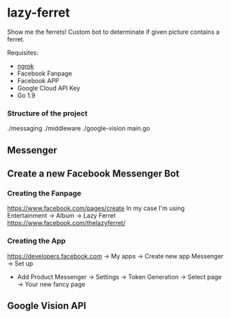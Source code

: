 # lazy-ferret
Show me the ferrets! Custom bot to determinate if given picture contains a ferret.

Requisites:
- [ngrok](https://ngrok.com/)
- Facebook Fanpage
- Facebook APP
- Google Cloud API Key
- Go 1.9

### Structure of the project
./messaging
./middleware
./google-vision
main.go

## Messenger
## Create a new Facebook Messenger Bot

### Creating the Fanpage
https://www.facebook.com/pages/create
In my case I'm using Entertainment -> Album -> Lazy Ferret
https://www.facebook.com/thelazyferret/

### Creating the App
https://developers.facebook.com -> My apps -> Create new app
Messenger -> Set up
+ Add Product
Messenger -> Settings -> Token Generation -> Select page -> Your new fancy page

## Google Vision API
